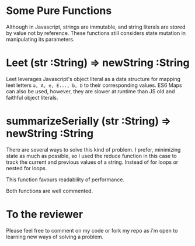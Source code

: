 # Some Pure Functions
Although in Javascript, strings are immutable, and string literals are stored by value not by reference. These functions still considers state mutation in manipulating its parameters.

# Leet (str :String) => newString :String
Leet leverages Javascript's object literal as a data structure for mapping leet letters `a, A, e, E..., b, D` to their corresponding values. ES6 Maps can also be used, however, they are slower at runtime than JS old and faithful object literals.

# summarizeSerially (str :String) => newString :String
There are several ways to solve this kind of problem. I prefer, minimizing state as much as possible, so I used the reduce function in this case to track the current and previous values of a string. Instead of for loops or nested for loops.

This function favours readability of performance.

Both functions are well commented.

# To the reviewer
Please feel free to comment on my code or fork my repo as i'm open to learning new ways of solving a problem.

